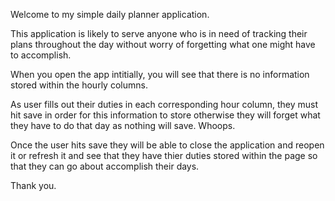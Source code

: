 Welcome to my simple daily planner application.

This application is likely to serve anyone who is in need of tracking their plans throughout the day without worry of forgetting what one might have to accomplish.

When you open the app intitially, you will see that there is no information stored within the hourly columns.

As user fills out their duties in each corresponding hour column, they must hit save in order for this information to store otherwise they will forget what they have to do that day as nothing will save. Whoops.

Once the user hits save they will be able to close the application and reopen it or refresh it and see that they have thier duties stored within the page so that they can go about accomplish their days.

Thank you.